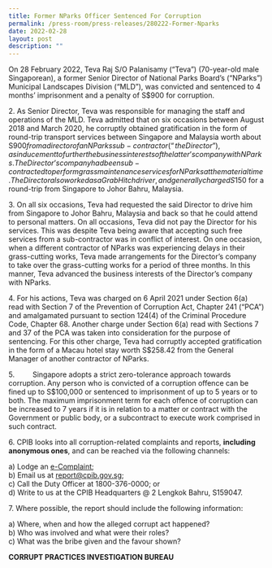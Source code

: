 ```yaml
---
title: Former NParks Officer Sentenced For Corruption
permalink: /press-room/press-releases/280222-Former-Nparks
date: 2022-02-28
layout: post
description: ""
---
```

On 28 February 2022, Teva Raj S/O Palanisamy (“Teva”) (70-year-old male Singaporean), a former Senior Director of National Parks Board’s (“NParks”) Municipal Landscapes Division (“MLD”), was convicted and sentenced to 4 months’ imprisonment and a penalty of S$900 for corruption. 

2\. 	As Senior Director, Teva was responsible for managing the staff and operations of the MLD. Teva admitted that on six occasions between August 2018 and March 2020, he corruptly obtained gratification in the form of round-trip transport services between Singapore and Malaysia worth about S$900 from a director of an NParks sub-contractor (“the Director”), as inducement to further the business interests of the latter’s company with NParks. The Director’s company had been sub-contracted to perform grass maintenance services for NParks at the material time. The Director also worked as a Grab Hitch driver, and generally charged S$150 for a round-trip from Singapore to Johor Bahru, Malaysia.

3\.	On all six occasions, Teva had requested the said Director to drive him from Singapore to Johor Bahru, Malaysia and back so that he could attend to personal matters. On all occasions, Teva did not pay the Director for his services. This was despite Teva being aware that accepting such free services from a sub-contractor was in conflict of interest. On one occasion, when a different contractor of NParks was experiencing delays in their grass-cutting works, Teva made arrangements for the Director’s company to take over the grass-cutting works for a period of three months. In this manner, Teva advanced the business interests of the Director’s company with NParks.

4\.	For his actions, Teva was charged on 6 April 2021 under Section 6(a) read with Section 7 of the Prevention of Corruption Act, Chapter 241 (“PCA”) and amalgamated pursuant to section 124(4) of the Criminal Procedure Code, Chapter 68. Another charge under Section 6(a) read with Sections 7 and 37 of the PCA was taken into consideration for the purpose of sentencing. For this other charge, Teva had corruptly accepted gratification in the form of a Macau hotel stay worth S$258.42 from the General Manager of another contractor of NParks. 

5\.         Singapore adopts a strict zero-tolerance approach towards corruption. Any person who is convicted of a corruption offence can be fined up to S$100,000 or sentenced to imprisonment of up to 5 years or to both. The maximum imprisonment term for each offence of corruption can be increased to 7 years if it is in relation to a matter or contract with the Government or public body, or a subcontract to execute work comprised in such contract.

6\.	CPIB looks into all corruption-related complaints and reports, **including anonymous ones**, and can be reached via the following channels:

a) Lodge an [e-Complaint](/e-services/e-complaint-for-corrupt-conduct);<br>
b) Email us at <a href="mailto:report@cpib.gov.sg" class="spamspan">report@cpib.gov.sg</a>;<br>
c) Call the Duty Officer at 1800-376-0000; or<br>
d) Write to us at the CPIB Headquarters @ 2 Lengkok Bahru, S159047.

7\.	Where possible, the report should include the following information:

a) Where, when and how the alleged corrupt act happened?<br>
b) Who was involved and what were their roles?<br>
c) What was the bribe given and the favour shown?

**CORRUPT PRACTICES INVESTIGATION BUREAU**
